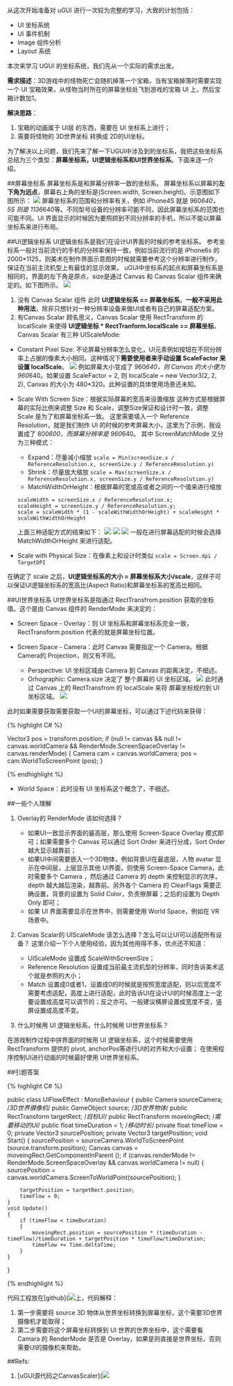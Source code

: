 ﻿---
layout: post
author: tnqiang
titile: UGUI源码学习之一（UI坐标系统）
category: Unity
tag: Unity
---
从这次开始准备对 uGUI 进行一次较为完整的学习，大致的计划包括：

- UI 坐标系统
- UI 事件机制
- Image 组件分析
- Layout 系统 

本次来学习 UGUI 的坐标系统，我们先从一个实际的需求出发。

**需求描述**：3D游戏中的怪物死亡会随机掉落一个宝箱，当有宝箱掉落时需要实现一个 UI 宝箱效果，从怪物当时所在的屏幕坐标处飞到游戏的宝箱 UI 上，然后宝箱计数加1。

**解决思路**：

1. 宝箱的动画属于 UI层 的东西，需要在 UI 坐标系上进行；
2. 需要将怪物的 3D世界坐标 转换成 2D的UI坐标。

为了解决以上问题，我们先来了解一下UGUI中涉及到的坐标系，我把这些坐标系总结为三个类型：**屏幕坐标系，UI逻辑坐标系和UI世界坐标系**。下面来逐一介绍。

##屏幕坐标系
屏幕坐标系是和屏幕分辨率一致的坐标系。
屏幕坐标系以屏幕的**左下角为远点**，屏幕右上角的坐标是(Screen.width, Screen.height)。示意图如下图所示：
![](https://raw.githubusercontent.com/renshengqiang/renshengqiang.github.io/master/images/UICoords/screen_coors.png)
屏幕坐标系的范围和分辨率有关，例如 iPhone4S 就是 960*640， 5S 则是 1136*640等。不同型号设备的分辨率可能不同，因此屏幕坐标系的范围也可能不同。UI 界面显示的时候因为要照顾到不同分辨率的手机，所以不能以屏幕坐标系来进行布局。

##UI逻辑坐标系
UI逻辑坐标系是我们在设计UI界面的时候的参考坐标系。
参考坐标系一般对当前流行的手机的分辨率保持一致，例如当前流行的是 iPhone6s 的 2000*1125，则美术在制作界面示意图的时候就需要参考这个分辨率进行制作，保证在当前主流机型上有最佳的显示效果。
uGUI中坐标系的起点和屏幕坐标系是相同的，界面的左下角是原点，size是通过 Canvas 和 Canvas Scalar 组件来确定的。如下图所示。
![](https://raw.githubusercontent.com/renshengqiang/renshengqiang.github.io/master/images/UICoords/canvas_components.png)

1. 没有 Canvas Scalar 组件
此时 **UI逻辑坐标系 == 屏幕坐标系**。**一般不采用此种用法**，除非只想针对一种分辨率设备来做UI或者有自己的屏幕适配方案。 
2. 有Canvas Scalar
顾名思义，Canvas Scalar 使用 RectTransform 的 localScale 来使得 **UI逻辑坐标 * RectTranform.localScale == 屏幕坐标**。
Canvas Scalar 有三种 UIScaleMode:

-  Constant Pixel Size: 不论屏幕分辨率怎么变化，UI元素例如按钮在不同分辨率上占据的像素大小相同。这种情况下**需要使用者来手动设置 ScaleFactor 来设置 localScale**。
![](https://raw.githubusercontent.com/renshengqiang/renshengqiang.github.io/master/images/UICoords/canvas_components_2.png)
例如屏幕大小变成了 960*640，则 Canvas 的大小便为 960*640。如果设置 ScaleFactor = 2, 则 localScale = new Vector3(2, 2, 2), Canvas 的大小为 480*320。此种设置的具体使用场景还未知。
-  Scale With Screen Size：根据实际屏幕的宽高来设置缩放
这种方式是根据屏幕的实际比例来调整 Size 和 Scale，调整Size保证和设计时一致，调整 Scale 是为了和屏幕坐标系一致。
这里需要填入一个 Reference Resolution，就是我们制作 UI 的时候的参考屏幕大小，这里为了示例，我设置成了 800*600，而屏幕分辨率是 960*640。
其中 ScreenMatchMode 又分为三种模式：

	- Expand：尽量减小缩放
	``scale = Min(screenSize.x / ReferenceResolution.x, screenSize.y / ReferenceResolution.y)``
	- Shrink：尽量放大缩放
	``scale = Max(screenSize.x / ReferenceResolution.x, screenSize.y / ReferenceResolution.y)``
	- MatchWidthOrHeight：根据屏幕的宽或高或者之间的一个值来进行缩放
	```
	scaleWidth = screenSize.x / ReferenceResolution.x;
	scaleHeight = screenSize.y / ReferenceResolution.y;
	scale = scaleWidth * (1 - scaleWithWidthOrHeight) + scaleHeight * scaleWithWidthOrHeight
	```
	上面三种适配方式的结果如下：
![](https://raw.githubusercontent.com/renshengqiang/renshengqiang.github.io/master/images/UICoords/expand.png)
![](https://raw.githubusercontent.com/renshengqiang/renshengqiang.github.io/master/images/UICoords/shrink.png)
![](https://raw.githubusercontent.com/renshengqiang/renshengqiang.github.io/master/images/UICoords/expand_with_width_or_height.png)
	一般在进行屏幕适配的时候会选择 MatchWidthOrHeight 来进行适配。
-  Scale with Physical Size：在像素上和设计时类似
``scale = Screen.dpi / TargetDPI``

在确定了 scale 之后，**UI逻辑坐标系的大小 = 屏幕坐标系大小/scale**，这样子可以保证UI逻辑坐标系的宽高比(Aspect Ratio)和屏幕坐标系的宽高比相同。

##UI世界坐标系
UI世界坐标系是指通过 RectTransfrom.position 获取的坐标值。这个是由 Canvas 组件的 RenderMode 来决定的：

- Screen Space - Overlay：则 UI 坐标系和屏幕坐标系完全一致，RectTransform.position 代表的就是屏幕坐标位置。
- Screen Space - Camera：此时 Canvas 需要指定一个  Camera。根据Camera的 Projection，则又有不同。

	- Perspective:  UI 坐标区域由 Camera 到 Canvas 的距离决定，不细述。
	- Orhographic:  Camera.size 决定了 整个屏幕的 UI 坐标区域。
![](https://raw.githubusercontent.com/renshengqiang/renshengqiang.github.io/master/images/UICoords/ui_ortho_coords.png)
	此时通过 Canvas 上的 RectTransfrom 的 localScale 来将 屏幕坐标规约到 UI 坐标区域。
![](https://raw.githubusercontent.com/renshengqiang/renshengqiang.github.io/master/images/UICoords/screen_to_ui.png)
	
此时如果需要获取需要获取一个UI的屏幕坐标，可以通过下述代码来获得：

{% highlight C# %}

Vector3 pos = transform.position;
if (null != canvas && null != canvas.worldCamera && RenderMode.ScreenSpaceOverlay != canvas.renderMode) 
{
	Camera cam = canvas.worldCamera;
	pos = cam.WorldToScreenPoint (pos);
}

{% endhighlight %}
	
- World Space：此时没有 UI 坐标系这个概念了，不细述。

##一些个人理解
1. Overlay的 RenderMode 该如何选择？

	- 如果UI一致显示界面的最高层，那么使用 Screen-Space Overlay 模式即可；如果需要多个 Canvas 可以通过 Sort Order 来进行分成，Sort Order 越大显示越靠前；
	- 如果UI中间需要嵌入一个3D物体，例如背景UI在最底层，人物 avatar 显示在中间层，上层显示其他 UI界面，则使用 Screen-Space Camera，此时需要多个 Camera ，然后通过 Camera 的 depth 来控制显示的次序，depth 越大越后渲染，越靠前。另外各个 Camera 的 ClearFlags 需要正确设置，背景的设置为 Solid Color，负责擦屏幕；之后的设置为 Depth Only 即可；
	- 如果 UI 界面需要显示在世界中，则需要使用 World Space，例如在 VR 场景中。

2. Canvas Scalar的 UIScaleMode 该怎么选择？怎么可以让UI可以适配所有设备？
这里介绍一下个人使用经验，因为其他用得不多，优点还不知道：

	- UIScaleMode 设置成 ScaleWithScreenSize；
	- Reference Resolution 设置成当前最主流机型的分辨率，同时告诉美术这个就是参照的大小；
	- Match 设置成0或者1，设置成0的时候就是按照宽度适配，则以后宽度不需要考虑适配，高度上进行适配，此时告诉UI在设计UI的时候高度上一定要设置成高度可以调节的；反之亦可。一般建议横屏设置成宽度不变，竖屏设置成高度不变。
	
3.  什么时候用 UI 逻辑坐标系，什么时候用 UI世界坐标系？

在游戏制作过程中拼界面的时候用 UI 逻辑坐标系，这个时候需要使用 RectTransform 提供的 pivot, anchorPos等进行UI的对齐和大小设置；
在使用程序控制UI进行动画的时候最好使用 UI世界坐标系。

##引题答案

{% highlight C# %}

public class UIFlowEffect : MonoBehaviour 
{
	public Camera sourceCamera;			/*3D世界摄像机*/
	public GameObject source;			/*3D世界物体*/
	public RectTransform targetRect;	/*目标UI*/
	public RectTransform moveingRect;	/*需要移动的UI*/
	public float timeDuration = 1;		/*移动时长*/
	private float timeFlow = 0;
	private Vector3 sourcePosition;
	private Vector3 targetPosition;
	void Start()
	{
		sourcePosition = sourceCamera.WorldToScreenPoint (source.transform.position);
		Canvas canvas = moveingRect.GetComponentInParent<Canvas> ();
		if (canvas.renderMode != RenderMode.ScreenSpaceOverlay && canvas.worldCamera != null) 
		{
			sourcePosition = canvas.worldCamera.ScreenToWorldPoint(sourcePosition);
		}

		targetPosition = targetRect.position;
		timeFlow = 0;
	}
	void Update()
	{
		if (timeFlow < timeDuration) 
		{
			moveingRect.position = sourcePosition * (timeDuration - timeFlow)/timeDuration + targetPosition * timeFlow/timeDuration;
			timeFlow += Time.deltaTime;
		}
	}
}

{% endhighlight %}

代码工程放在[github](![](https://github.com/tnqiang/UI_Flow_Effect)上，代码解释：

1. 第一步需要将 source 3D 物体从世界坐标转换到屏幕坐标，这个需要3D世界摄像机才能取得；
2. 第二步需要将这个屏幕坐标转换到 UI 世界的世界坐标中，这个需要看 Camara 的 RenderMode 是否是 Overlay，如果是则直接是世界坐标，否则需要UI的摄像机来帮助。

##Refs:
1. [uGUI源代码之CanvasScaler](![](https://bitbucket.org/Unity-Technologies/ui/src/0155c39e05ca5d7dcc97d9974256ef83bc122586/UnityEngine.UI/UI/Core/Layout/CanvasScaler.cs?at=5.2&fileviewer=file-view-default)


